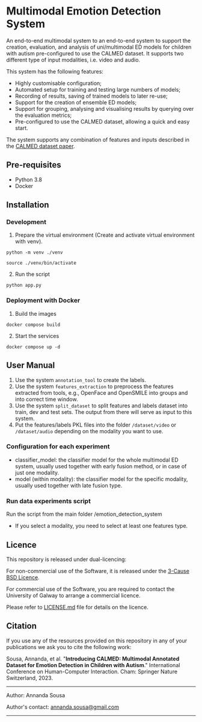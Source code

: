 # Multimodal Emotion Detection System

An end-to-end multimodal system to an end-to-end system to support the creation, evaluation, and analysis of
uni/multimodal ED models for children with autism pre-configured to use the CALMED dataset. 
It supports two different type of input modalities, i.e.
video and audio.

This system has the following features: 
- Highly customisable configuration;
- Automated setup for training and testing large numbers of models;
- Recording of results, saving of trained models to later re-use;
- Support for the creation of ensemble ED models;
- Support for grouping, analysing and visualising results by querying over the evaluation metrics; 
- Pre-configured to use the CALMED dataset, allowing a quick and easy start.

The system supports any combination of features and inputs described in
the [CALMED dataset paper](https://link.springer.com/chapter/10.1007/978-3-031-35681-0_43).

## Pre-requisites

- Python 3.8
- Docker

## Installation

### Development

1. Prepare the virtual environment (Create and activate virtual environment with venv).

`python -m venv ./venv`

`source ./venv/bin/activate`

2. Run the script

`python app.py`

### Deployment with Docker

1. Build the images

`docker compose build`

2. Start the services

`docker compose up -d`

## User Manual

1. Use the system ```annotation_tool``` to create the labels.
2. Use the system ```features_extraction``` to preprocess the features extracted from tools, e.g., OpenFace and
   OpenSMILE
   into groups and into correct time window.
3. Use the system ```split_dataset``` to split features and labels dataset into train, dev and test sets. The output
   from
   there will serve as input to this system.
4. Put the features/labels PKL files into the folder `/dataset/video` or `/dataset/audio` depending on the modality you
   want
   to use.

### Configuration for each experiment

- classifier_model: the classifier model for the whole multimodal ED system, usually used together with early fusion
  method, or in case of just one modality.
- model (within modality): the classifier model for the specific modality, usually used together with late fusion type.

### Run data experiments script

Run the script from the main folder /emotion_detection_system

* If you select a modality, you need to select at least one features type.

## Licence

This repository is released under dual-licencing:

For non-commercial use of the Software, it is released under
the [3-Cause BSD Licence](https://opensource.org/license/bsd-3-clause/).

For commercial use of the Software, you are required to contact the University of Galway to arrange a commercial
licence.

Please refer to [LICENSE.md](LICENSE.md) file for details on the licence.

## Citation

If you use any of the resources provided on this repository in any of your publications we ask you to cite the following
work:

Sousa, Annanda, et al. "**Introducing CALMED: Multimodal Annotated Dataset for Emotion Detection in Children with Autism**."
International Conference on Human-Computer Interaction. Cham: Springer Nature Switzerland, 2023.

----

Author: Annanda Sousa

Author's contact: [annanda.sousa@gmail.com](mailto:annanda.sousa@gmail.com)

----